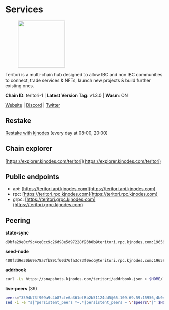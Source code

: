 # Services

<figure><img src="https://raw.githubusercontent.com/kj89/testnet_manuals/main/pingpub/logos/teritori.png" width="150" alt=""><figcaption></figcaption></figure>

Teritori is a multi-chain hub designed to allow IBC and non IBC communities  to connect, trade services & NFTs, launch new projects & build further existing ones.

**Chain ID**: teritori-1 | **Latest Version Tag**: v1.3.0 | **Wasm**: ON

[Website](https://teritori.com) | [Discord](https://discord.gg/teritori) | [Twitter](https://twitter.com/TeritoriNetwork)

## Restake

[Restake with kjnodes](https://restake.app/teritori/torivaloper184ln03hkpt75uhrrr26f66kvcqvf4yn4nc2xjm) (every day at 08:00, 20:00)
## Chain explorer
[https://explorer.kjnodes.com/teritori](https://explorer.kjnodes.com/teritori)

## Public endpoints

* api: [https://teritori.api.kjnodes.com](https://teritori.api.kjnodes.com)
* rpc: [https://teritori.rpc.kjnodes.com](https://teritori.rpc.kjnodes.com)
* grpc: [https://teritori.grpc.kjnodes.com](https://teritori.grpc.kjnodes.com)

## Peering

**state-sync**

```text
d9bfa29e0cf9c4ce0cc9c26d98e5d97228f93b0b@teritori.rpc.kjnodes.com:19656
```

**seed-node**

```text
400f3d9e30b69e78a7fb891f60d76fa3c73f0ecc@teritori.rpc.kjnodes.com:19659
```

**addrbook**
```bash
curl -Ls https://snapshots.kjnodes.com/teritori/addrbook.json > $HOME/.teritorid/config/addrbook.json
```

**live-peers** (39)
```bash
peers="3594b73f909a9c4b87cfe6a361ef8b2b51124dd5@65.109.69.59:15956,4b04b3d164dc6dd5bb555a7a106a8d314f30516f@65.21.136.170:53656,d40face481bc00a617d9a29c39be412a776e28c2@116.202.36.240:10656,d9bfa29e0cf9c4ce0cc9c26d98e5d97228f93b0b@65.109.88.38:19656,5a98d637a16b16bf425a4a785c9d11a7d1e5b8a0@65.21.131.215:26736,920f32f409bbb18b641cdc9513545e2e016c2c62@142.132.203.60:26656,8ac41af54dfd91c41de71cde222a55670f2f405d@141.95.65.73:15956,29b92a4020171c20fe70e5d60f9c5d07dc9f31f7@194.163.161.146:26656,2b4f46e601fb4ede2a0c98976337e3afdaa50dac@65.108.238.102:15956,8e1e342208f400bb10677617d4f08b31a3b48877@138.201.61.159:26656,0e189bbc6db606a14950a0e59641b798a255c3c8@65.109.37.154:3000,ce3baba928ae06cd3ff0af20aec888a82ddffef7@54.37.129.171:26656,856c165de82fbd0489df9ec6ffaa0958c620e073@198.244.179.127:26656,d856120f262134ebf13e1d2632d778b69e704208@65.108.4.188:15956,48980875839186e08e12ebf0d9a2803b45206833@65.109.92.241:38026,78815c81331c114cd508dae3a012f0d3e5e2b966@185.119.118.117:3000,16f90d350de14a596ebdc683ce5e703c14e40bb3@75.119.146.181:19656,ec4126b26336cd61b335345df4ff2a3fbb79338a@65.109.92.240:20026,e726816f42831689eab9378d5d577f1d06d25716@176.9.188.21:26656,e1b058e5cfa2b836ddaa496b10911da62dcf182e@138.201.8.248:26656,a25a3a218a699e71e2a64edaa45f457dfd8507ba@65.21.148.206:26656,1e08fefb7e8851490d40e804df76d1ac33cb1f0a@38.146.3.175:15956,3178ac8fffd269325500c95679d58d5e8ec61746@198.244.213.94:22956,5f087defadaf536818dad2d9c8f53405812eb9cd@188.68.162.237:26659,46b7ae20e3cc4264076a91c3601f3894a021a80d@65.108.6.45:36656,526d8c7c44f59be9a39d7463c576b68c0db23174@65.108.234.23:15956,24b28cf013e6d7b5b88b6dba2701c5ddd2dd5ee1@65.109.58.225:28656,43da931d00da102c002e0a227de7258b8fb1871a@144.126.135.53:26656,a191006e50d3af40fd253c23dae715a45fdd7415@95.179.217.1:26656,0b27217386756577e1eadf00c4169dc8f041e522@51.210.7.219:26656,82ebb17ddac20928fb8107201dad9f5aea7f9132@198.244.200.3:26656,4740ad44e58f4f4a0e2b9c4353500009eb73a05a@176.191.97.120:26656,d956d6180e96c62315a777b1a3ed8f1ebf873e80@38.242.232.202:29656,ca0d6b49b304c5f1c629809795f50440d5710b40@159.89.40.188:26656,6ef7a8bc7a3cc0856594f12570e8f2282a099dcf@65.109.93.152:26796,a043a97266360ff45781a9fc9392aedc16494c59@65.108.97.58:19656,ed747c9e39fc04fdbc7ab5fc4a4a7f7a298ee329@65.144.145.234:26656,ad347ea1ec920d12ccda2341348bcc89687739ef@88.99.164.158:38026,20e1000e88125698264454a884812746c2eb4807@65.108.227.217:15956"
sed -i -e "s|^persistent_peers *=.*|persistent_peers = \"$peers\"|" $HOME/.teritorid/config/config.toml
```
